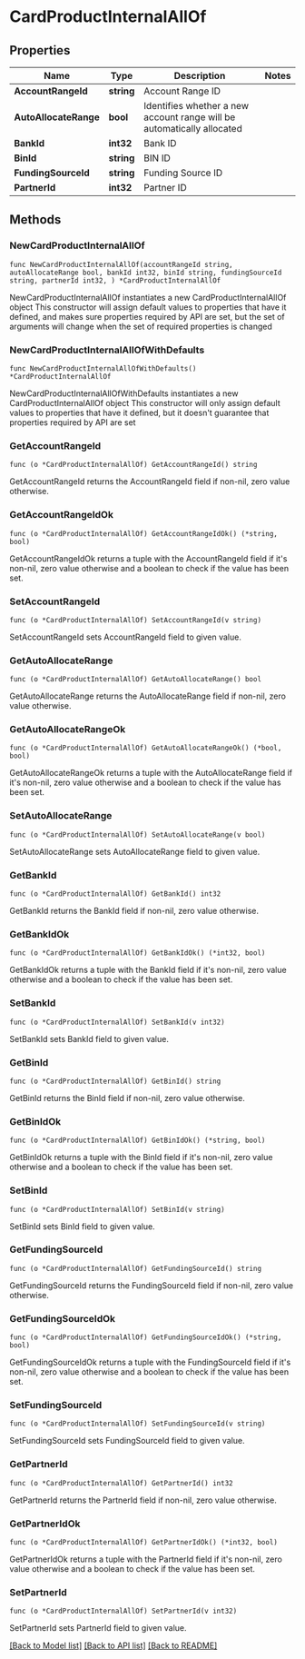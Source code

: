 # CardProductInternalAllOf

## Properties

Name | Type | Description | Notes
------------ | ------------- | ------------- | -------------
**AccountRangeId** | **string** | Account Range ID | 
**AutoAllocateRange** | **bool** | Identifies whether a new account range will be automatically allocated | 
**BankId** | **int32** | Bank ID | 
**BinId** | **string** | BIN ID | 
**FundingSourceId** | **string** | Funding Source ID | 
**PartnerId** | **int32** | Partner ID | 

## Methods

### NewCardProductInternalAllOf

`func NewCardProductInternalAllOf(accountRangeId string, autoAllocateRange bool, bankId int32, binId string, fundingSourceId string, partnerId int32, ) *CardProductInternalAllOf`

NewCardProductInternalAllOf instantiates a new CardProductInternalAllOf object
This constructor will assign default values to properties that have it defined,
and makes sure properties required by API are set, but the set of arguments
will change when the set of required properties is changed

### NewCardProductInternalAllOfWithDefaults

`func NewCardProductInternalAllOfWithDefaults() *CardProductInternalAllOf`

NewCardProductInternalAllOfWithDefaults instantiates a new CardProductInternalAllOf object
This constructor will only assign default values to properties that have it defined,
but it doesn't guarantee that properties required by API are set

### GetAccountRangeId

`func (o *CardProductInternalAllOf) GetAccountRangeId() string`

GetAccountRangeId returns the AccountRangeId field if non-nil, zero value otherwise.

### GetAccountRangeIdOk

`func (o *CardProductInternalAllOf) GetAccountRangeIdOk() (*string, bool)`

GetAccountRangeIdOk returns a tuple with the AccountRangeId field if it's non-nil, zero value otherwise
and a boolean to check if the value has been set.

### SetAccountRangeId

`func (o *CardProductInternalAllOf) SetAccountRangeId(v string)`

SetAccountRangeId sets AccountRangeId field to given value.


### GetAutoAllocateRange

`func (o *CardProductInternalAllOf) GetAutoAllocateRange() bool`

GetAutoAllocateRange returns the AutoAllocateRange field if non-nil, zero value otherwise.

### GetAutoAllocateRangeOk

`func (o *CardProductInternalAllOf) GetAutoAllocateRangeOk() (*bool, bool)`

GetAutoAllocateRangeOk returns a tuple with the AutoAllocateRange field if it's non-nil, zero value otherwise
and a boolean to check if the value has been set.

### SetAutoAllocateRange

`func (o *CardProductInternalAllOf) SetAutoAllocateRange(v bool)`

SetAutoAllocateRange sets AutoAllocateRange field to given value.


### GetBankId

`func (o *CardProductInternalAllOf) GetBankId() int32`

GetBankId returns the BankId field if non-nil, zero value otherwise.

### GetBankIdOk

`func (o *CardProductInternalAllOf) GetBankIdOk() (*int32, bool)`

GetBankIdOk returns a tuple with the BankId field if it's non-nil, zero value otherwise
and a boolean to check if the value has been set.

### SetBankId

`func (o *CardProductInternalAllOf) SetBankId(v int32)`

SetBankId sets BankId field to given value.


### GetBinId

`func (o *CardProductInternalAllOf) GetBinId() string`

GetBinId returns the BinId field if non-nil, zero value otherwise.

### GetBinIdOk

`func (o *CardProductInternalAllOf) GetBinIdOk() (*string, bool)`

GetBinIdOk returns a tuple with the BinId field if it's non-nil, zero value otherwise
and a boolean to check if the value has been set.

### SetBinId

`func (o *CardProductInternalAllOf) SetBinId(v string)`

SetBinId sets BinId field to given value.


### GetFundingSourceId

`func (o *CardProductInternalAllOf) GetFundingSourceId() string`

GetFundingSourceId returns the FundingSourceId field if non-nil, zero value otherwise.

### GetFundingSourceIdOk

`func (o *CardProductInternalAllOf) GetFundingSourceIdOk() (*string, bool)`

GetFundingSourceIdOk returns a tuple with the FundingSourceId field if it's non-nil, zero value otherwise
and a boolean to check if the value has been set.

### SetFundingSourceId

`func (o *CardProductInternalAllOf) SetFundingSourceId(v string)`

SetFundingSourceId sets FundingSourceId field to given value.


### GetPartnerId

`func (o *CardProductInternalAllOf) GetPartnerId() int32`

GetPartnerId returns the PartnerId field if non-nil, zero value otherwise.

### GetPartnerIdOk

`func (o *CardProductInternalAllOf) GetPartnerIdOk() (*int32, bool)`

GetPartnerIdOk returns a tuple with the PartnerId field if it's non-nil, zero value otherwise
and a boolean to check if the value has been set.

### SetPartnerId

`func (o *CardProductInternalAllOf) SetPartnerId(v int32)`

SetPartnerId sets PartnerId field to given value.



[[Back to Model list]](../README.md#documentation-for-models) [[Back to API list]](../README.md#documentation-for-api-endpoints) [[Back to README]](../README.md)


